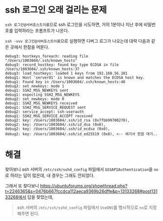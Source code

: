 # ssh 로그인 오래 걸리는 문제

`ssh 로그인@서버호스트이름`으로 ssh 로그인을 시도하면, 거의 1분이나 지난 후에 비밀번호를 입력하라는 프롬프트가 나온다.

`ssh -vvv 로그인@서버호스트이름`으로 실행하면 디버그 로그가 나오는데 대략 다음과 같은 곳에서 한참을 머문다.

```\debug3: load_hostkeys: loaded 1 keys from server01
debug3: hostkeys_foreach: reading file "/Users/1003604/.ssh/known_hosts"
debug3: record_hostkey: found key type ECDSA in file /Users/1003604/.ssh/known_hosts:37
debug3: load_hostkeys: loaded 1 keys from 192.168.56.101
debug1: Host 'server01' is known and matches the ECDSA host key.
debug1: Found key in /Users/1003604/.ssh/known_hosts:40
debug2: set_newkeys: mode 1
debug1: SSH2_MSG_NEWKEYS sent
debug1: expecting SSH2_MSG_NEWKEYS
debug2: set_newkeys: mode 0
debug1: SSH2_MSG_NEWKEYS received
debug1: SSH2_MSG_SERVICE_REQUEST sent
debug2: service_accept: ssh-userauth
debug1: SSH2_MSG_SERVICE_ACCEPT received
debug2: key: /Users/1003604/.ssh/id_rsa (0x7fbb99700270),
debug2: key: /Users/1003604/.ssh/id_dsa (0x0),
debug2: key: /Users/1003604/.ssh/id_ecdsa (0x0),
debug2: key: /Users/1003604/.ssh/id_ed25519 (0x0), <-- 여기서 한참 대기..
```

# 해결

찾아보니 ssh 서버의 `/etc/ssh/sshd_config` 파일에서 `GSSAPIAuthentication`을 `no`로 하라는 답이 많은데, 내 경우는 그래도 안되었다.

그래서 또 찾다보니 https://ubuntuforums.org/showthread.php?t=2246365&s=0476b667fccdca112aeca9369b26dffe&p=13133268#post13133268에서 답을 찾았는데, 

>ssh 서버의 `/etc/ssh/sshd_config` 파일에서 `UseDNS`를 명시적으로 `no`로 지정해주면 된다.

